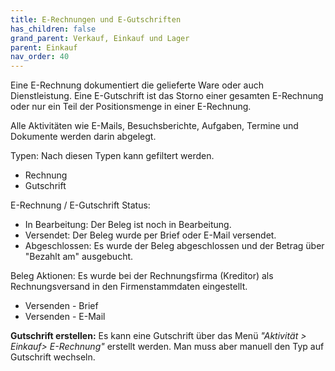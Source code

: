 ```yaml
---
title: E-Rechnungen und E-Gutschriften
has_children: false
grand_parent: Verkauf, Einkauf und Lager
parent: Einkauf
nav_order: 40
---
```


Eine E-Rechnung dokumentiert die gelieferte Ware oder auch Dienstleistung.
Eine E-Gutschrift ist das Storno einer gesamten E-Rechnung oder nur ein Teil der Positionsmenge in einer E-Rechnung.

Alle Aktivitäten wie E-Mails, Besuchsberichte, Aufgaben, Termine und Dokumente werden darin abgelegt.

Typen: Nach diesen Typen kann gefiltert werden.

- Rechnung
- Gutschrift

E-Rechnung / E-Gutschrift Status:

- In Bearbeitung: Der Beleg ist noch in Bearbeitung.
- Versendet: Der Beleg wurde per Brief oder E-Mail versendet.
- Abgeschlossen: Es wurde der Beleg abgeschlossen und der Betrag über "Bezahlt am" ausgebucht.

Beleg Aktionen: Es wurde bei der Rechnungsfirma (Kreditor) als Rechnungsversand in den Firmenstammdaten eingestellt.

- Versenden - Brief
- Versenden - E-Mail

**Gutschrift erstellen:**
Es kann eine Gutschrift über das Menü *"Aktivität > Einkauf> E-Rechnung"* erstellt werden. Man muss aber manuell den Typ auf Gutschrift wechseln.

